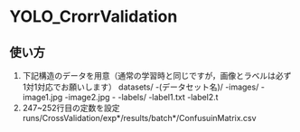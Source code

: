 # YOLO_CrorrValidation

## 使い方
1. 下記構造のデータを用意（通常の学習時と同じですが，画像とラベルは必ず1対1対応でお願いします）
  datasets/
    -(データセット名)/
       -images/
         -image1.jpg
         -image2.jpg
         -
       -labels/
         -label1.txt
         -label2.t
2. 247~252行目の定数を設定
runs/CrossValidation/exp*/results/batch*/ConfusuinMatrix.csv
